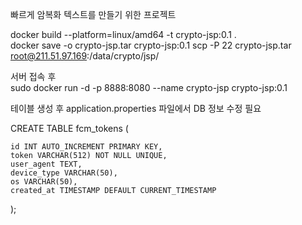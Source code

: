 빠르게 암복화 텍스트를 만들기 위한 프로젝트

docker build --platform=linux/amd64 -t crypto-jsp:0.1 .     
docker save -o crypto-jsp.tar crypto-jsp:0.1
scp -P 22 crypto-jsp.tar root@211.51.97.169:/data/crypto/jsp/


서버 접속 후<br/>
sudo docker run -d -p 8888:8080 --name crypto-jsp crypto-jsp:0.1


테이블 생성 후 application.properties 파일에서 DB 정보 수정 필요

CREATE TABLE fcm_tokens (
 
    id INT AUTO_INCREMENT PRIMARY KEY,
    token VARCHAR(512) NOT NULL UNIQUE,
    user_agent TEXT,
    device_type VARCHAR(50),
    os VARCHAR(50),
    created_at TIMESTAMP DEFAULT CURRENT_TIMESTAMP
);
